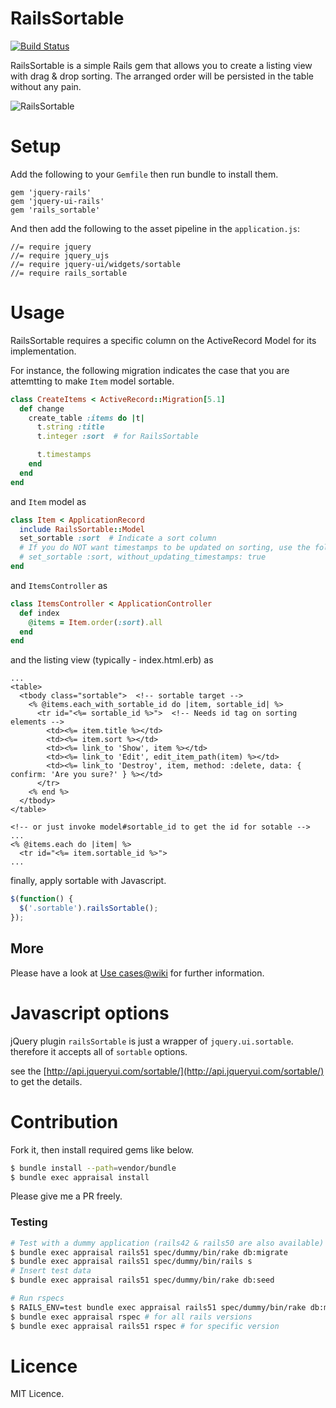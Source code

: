 # RailsSortable
[![Build Status](https://travis-ci.org/itmammoth/rails_sortable.svg?branch=use_travis_ci)](https://travis-ci.org/itmammoth/rails_sortable)

RailsSortable is a simple Rails gem that allows you to create a listing view with drag & drop sorting. The arranged order will be persisted in the table without any pain.

![RailsSortable](https://raw.githubusercontent.com/itmammoth/rails_sortable/master/rails_sortable.gif "RailsSortable")

# Setup

Add the following to your `Gemfile` then run bundle to install them.
```
gem 'jquery-rails'
gem 'jquery-ui-rails'
gem 'rails_sortable'
```

And then add the following to the asset pipeline in the `application.js`:
```
//= require jquery
//= require jquery_ujs
//= require jquery-ui/widgets/sortable
//= require rails_sortable
```

# Usage

RailsSortable requires a specific column on the ActiveRecord Model for its implementation.

For instance, the following migration indicates the case that you are attemtting to make `Item` model sortable.

```ruby
class CreateItems < ActiveRecord::Migration[5.1]
  def change
    create_table :items do |t|
      t.string :title
      t.integer :sort  # for RailsSortable

      t.timestamps
    end
  end
end
```
and `Item` model as
```ruby
class Item < ApplicationRecord
  include RailsSortable::Model
  set_sortable :sort  # Indicate a sort column
  # If you do NOT want timestamps to be updated on sorting, use the following option.
  # set_sortable :sort, without_updating_timestamps: true
end
```
and `ItemsController` as
```ruby
class ItemsController < ApplicationController
  def index
    @items = Item.order(:sort).all
  end
end
```

and the listing view (typically - index.html.erb) as
```erb
...
<table>
  <tbody class="sortable">  <!-- sortable target -->
    <% @items.each_with_sortable_id do |item, sortable_id| %>
      <tr id="<%= sortable_id %>">  <!-- Needs id tag on sorting elements -->
        <td><%= item.title %></td>
        <td><%= item.sort %></td>
        <td><%= link_to 'Show', item %></td>
        <td><%= link_to 'Edit', edit_item_path(item) %></td>
        <td><%= link_to 'Destroy', item, method: :delete, data: { confirm: 'Are you sure?' } %></td>
      </tr>
    <% end %>
  </tbody>
</table>

<!-- or just invoke model#sortable_id to get the id for sotable -->
...
<% @items.each do |item| %>
  <tr id="<%= item.sortable_id %>">
...
```

finally, apply sortable with Javascript.

```javascript
$(function() {
  $('.sortable').railsSortable();
});
```

## More
Please have a look at [Use cases@wiki](https://github.com/itmammoth/rails_sortable/wiki#use-cases) for further information.

# Javascript options
jQuery plugin `railsSortable` is just a wrapper of `jquery.ui.sortable`. therefore it accepts all of `sortable` options.

see the [http://api.jqueryui.com/sortable/](http://api.jqueryui.com/sortable/) to get the details.

# Contribution

Fork it, then install required gems like below.
```bash
$ bundle install --path=vendor/bundle
$ bundle exec appraisal install
```

Please give me a PR freely.

### Testing
```bash
# Test with a dummy application (rails42 & rails50 are also available)
$ bundle exec appraisal rails51 spec/dummy/bin/rake db:migrate
$ bundle exec appraisal rails51 spec/dummy/bin/rails s
# Insert test data
$ bundle exec appraisal rails51 spec/dummy/bin/rake db:seed

# Run rspecs
$ RAILS_ENV=test bundle exec appraisal rails51 spec/dummy/bin/rake db:migrate
$ bundle exec appraisal rspec # for all rails versions
$ bundle exec appraisal rails51 rspec # for specific version
```

# Licence

MIT Licence.
